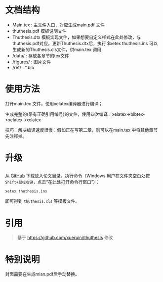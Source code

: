 

# 文档结构

- Main.tex : 主文件入口，对应生成main.pdf 文件
- thuthesis.pdf 模板说明文件
- Thuthesis.dtx 模板实现文件，如果想要自定义样式在此处修改，与thuthesis.pdf对应。更新Thuthesis.dtx后，执行 $xetex thuthesis.ins 可以生成新的Thuthesis.cls文件，供main.tex 调用
- /data/ : 存放各章节的tex文件
- /figures/ : 图片文件
- /ref/ : *.bib

# 使用方法

打开main.tex 文件，使用xelatex编译器进行编译；

生成完整的(带有正确引用编号)的文件，使用四次编译：xelatex->bibtex->xelatex->xelatex

技巧：解决编译速度很慢：假如正在写第二章，则可以在main.tex 中将其他章节先注释掉。

# 升级

## 
从 [GitHub](https://github.com/xueruini/thuthesis) 下载放入论文目录，执行命令（Windows 用户在文件夹空白处按`Shift+鼠标右键`，点击“在此处打开命令行窗口”）：

    xetex thuthesis.ins

即可得到 `thuthesis.cls` 等模板文件。

# 引用

> 基于 https://github.com/xueruini/thuthesis 修改

# 特别说明

封面需要在生成mian.pdf后手动替换。















